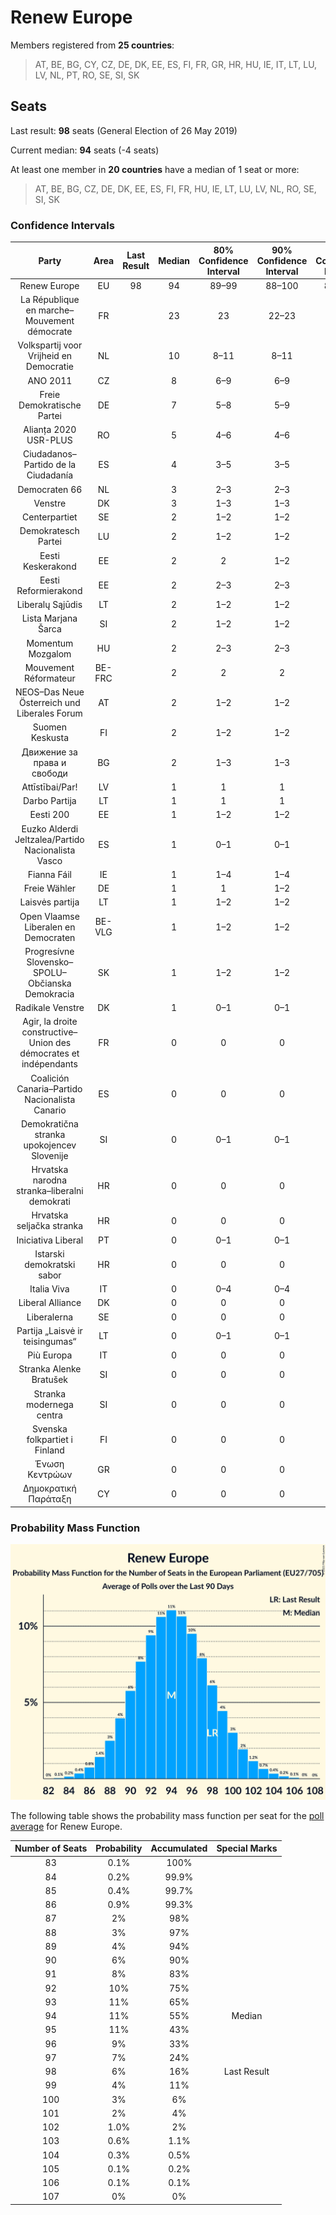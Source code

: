 # Renew Europe

Members registered from **25 countries**:

> AT, BE, BG, CY, CZ, DE, DK, EE, ES, FI, FR, GR, HR, HU, IE, IT, LT, LU, LV, NL, PT, RO, SE, SI, SK

## Seats

Last result: **98** seats (General Election of 26 May 2019)

Current median: **94** seats (-4 seats)

At least one member in **20 countries** have a median of 1 seat or more:

> AT, BE, BG, CZ, DE, DK, EE, ES, FI, FR, HU, IE, LT, LU, LV, NL, RO, SE, SI, SK

### Confidence Intervals

| Party | Area | Last Result | Median | 80% Confidence Interval | 90% Confidence Interval | 95% Confidence Interval | 99% Confidence Interval |
|:-----:|:----:|:-----------:|:------:|:-----------------------:|:-----------------------:|:-----------------------:|:-----------------------:|
| Renew Europe | EU | 98 | 94 | 89–99 | 88–100 | 87–101 | 85–104 |
| La République en marche–Mouvement démocrate | FR | | 23 | 23 | 22–23 | 21–23 | 20–23 |
| Volkspartij voor Vrijheid en Democratie | NL | | 10 | 8–11 | 8–11 | 8–11 | 8–11 |
| ANO 2011 | CZ | | 8 | 6–9 | 6–9 | 6–9 | 6–9 |
| Freie Demokratische Partei | DE | | 7 | 5–8 | 5–9 | 5–9 | 4–10 |
| Alianța 2020 USR-PLUS | RO | | 5 | 4–6 | 4–6 | 4–6 | 4–6 |
| Ciudadanos–Partido de la Ciudadanía | ES | | 4 | 3–5 | 3–5 | 2–6 | 2–6 |
| Democraten 66 | NL | | 3 | 2–3 | 2–3 | 2–3 | 2–3 |
| Venstre | DK | | 3 | 1–3 | 1–3 | 1–3 | 1–3 |
| Centerpartiet | SE | | 2 | 1–2 | 1–2 | 1–2 | 1–2 |
| Demokratesch Partei | LU | | 2 | 1–2 | 1–2 | 1–2 | 1–2 |
| Eesti Keskerakond | EE | | 2 | 2 | 1–2 | 1–2 | 1–3 |
| Eesti Reformierakond | EE | | 2 | 2–3 | 2–3 | 2–3 | 1–3 |
| Liberalų Sąjūdis | LT | | 2 | 1–2 | 1–2 | 1–2 | 1–2 |
| Lista Marjana Šarca | SI | | 2 | 1–2 | 1–2 | 1–2 | 1–3 |
| Momentum Mozgalom | HU | | 2 | 2–3 | 2–3 | 2–3 | 2–4 |
| Mouvement Réformateur | BE-FRC | | 2 | 2 | 2 | 1–2 | 1–2 |
| NEOS–Das Neue Österreich und Liberales Forum | AT | | 2 | 1–2 | 1–2 | 1–2 | 1–2 |
| Suomen Keskusta | FI | | 2 | 1–2 | 1–2 | 1–2 | 1–2 |
| Движение за права и свободи | BG | | 2 | 1–3 | 1–3 | 1–3 | 1–3 |
| Attīstībai/Par! | LV | | 1 | 1 | 1 | 1 | 1 |
| Darbo Partija | LT | | 1 | 1 | 1 | 1–2 | 1–2 |
| Eesti 200 | EE | | 1 | 1–2 | 1–2 | 1–2 | 1–2 |
| Euzko Alderdi Jeltzalea/Partido Nacionalista Vasco | ES | | 1 | 0–1 | 0–1 | 0–1 | 0–2 |
| Fianna Fáil | IE | | 1 | 1–4 | 1–4 | 1–4 | 1–4 |
| Freie Wähler | DE | | 1 | 1 | 1–2 | 1–2 | 0–2 |
| Laisvės partija | LT | | 1 | 1–2 | 1–2 | 1–2 | 1–2 |
| Open Vlaamse Liberalen en Democraten | BE-VLG | | 1 | 1–2 | 1–2 | 1–2 | 1–2 |
| Progresívne Slovensko–SPOLU–Občianska Demokracia | SK | | 1 | 1–2 | 1–2 | 0–2 | 0–2 |
| Radikale Venstre | DK | | 1 | 0–1 | 0–1 | 0–1 | 0–1 |
| Agir, la droite constructive–Union des démocrates et indépendants | FR | | 0 | 0 | 0 | 0 | 0 |
| Coalición Canaria–Partido Nacionalista Canario | ES | | 0 | 0 | 0 | 0 | 0–1 |
| Demokratična stranka upokojencev Slovenije | SI | | 0 | 0–1 | 0–1 | 0–1 | 0–1 |
| Hrvatska narodna stranka–liberalni demokrati | HR | | 0 | 0 | 0 | 0 | 0 |
| Hrvatska seljačka stranka | HR | | 0 | 0 | 0 | 0 | 0 |
| Iniciativa Liberal | PT | | 0 | 0–1 | 0–1 | 0–1 | 0–1 |
| Istarski demokratski sabor | HR | | 0 | 0 | 0 | 0 | 0 |
| Italia Viva | IT | | 0 | 0–4 | 0–4 | 0–4 | 0–4 |
| Liberal Alliance | DK | | 0 | 0 | 0 | 0 | 0–1 |
| Liberalerna | SE | | 0 | 0 | 0 | 0 | 0–1 |
| Partija „Laisvė ir teisingumas“ | LT | | 0 | 0–1 | 0–1 | 0–1 | 0–1 |
| Più Europa | IT | | 0 | 0 | 0 | 0 | 0 |
| Stranka Alenke Bratušek | SI | | 0 | 0 | 0 | 0 | 0 |
| Stranka modernega centra | SI | | 0 | 0 | 0 | 0 | 0 |
| Svenska folkpartiet i Finland | FI | | 0 | 0 | 0 | 0–1 | 0–1 |
| Ένωση Κεντρώων | GR | | 0 | 0 | 0 | 0 | 0 |
| Δημοκρατική Παράταξη | CY | | 0 | 0 | 0 | 0 | 0 |

### Probability Mass Function

![Graph with seats probability mass function not yet produced](average-2021-01-31-seats-pmf-reneweurope.png "Seats Probability Mass Function")

The following table shows the probability mass function per seat for the [poll average](average-2021-01-31.html) for Renew Europe.

| Number of Seats | Probability | Accumulated | Special Marks |
|:---------------:|:-----------:|:-----------:|:-------------:|
| 83 | 0.1% | 100% |  |
| 84 | 0.2% | 99.9% |  |
| 85 | 0.4% | 99.7% |  |
| 86 | 0.9% | 99.3% |  |
| 87 | 2% | 98% |  |
| 88 | 3% | 97% |  |
| 89 | 4% | 94% |  |
| 90 | 6% | 90% |  |
| 91 | 8% | 83% |  |
| 92 | 10% | 75% |  |
| 93 | 11% | 65% |  |
| 94 | 11% | 55% | Median |
| 95 | 11% | 43% |  |
| 96 | 9% | 33% |  |
| 97 | 7% | 24% |  |
| 98 | 6% | 16% | Last Result |
| 99 | 4% | 11% |  |
| 100 | 3% | 6% |  |
| 101 | 2% | 4% |  |
| 102 | 1.0% | 2% |  |
| 103 | 0.6% | 1.1% |  |
| 104 | 0.3% | 0.5% |  |
| 105 | 0.1% | 0.2% |  |
| 106 | 0.1% | 0.1% |  |
| 107 | 0% | 0% |  |


